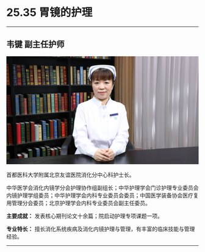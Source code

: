 # 25.35 胃镜的护理

---

## 韦键 副主任护师

![1684661373450](image/c25_035/1684661373450.png)

首都医科大学附属北京友谊医院消化分中心科护士长。

中华医学会消化内镜学分会护理协作组副组长；中华护理学会门诊护理专业委员会内镜护理学组委员；中华护理学会内科专业委员会委员；中国医学装备协会医疗复用管理分会委员；北京护理学会内科专业委员会副主任委员。

**主要成就：** 发表核心期刊论文十余篇；院启动护理专项课题一项。

**专业特长：** 擅长消化系统疾病及消化内镜护理与管理，有丰富的临床技能与管理经验。

---
